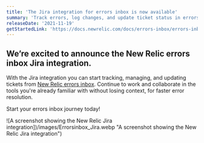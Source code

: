 ```yaml
---
title: 'The Jira integration for errors inbox is now available'
summary: 'Track errors, log changes, and update ticket status in errors inbox with the new Jira integration.'
releaseDate: '2021-11-19'
getStartedLink: 'https://docs.newrelic.com/docs/errors-inbox/errors-inbox#jira'
---
```


## We’re excited to announce the New Relic errors inbox Jira integration.

With the Jira integration you can start tracking, managing, and updating tickets from [New Relic errors inbox](/docs/errors-inbox/errors-inbox#jira). Continue to work and collaborate in the tools you're already familiar with without losing context, for faster error resolution.

Start your errors inbox journey today!

![A screenshot showing the New Relic Jira integration])/images/Errorsinbox_Jira.webp "A screenshot showing the New Relic Jira integration")
